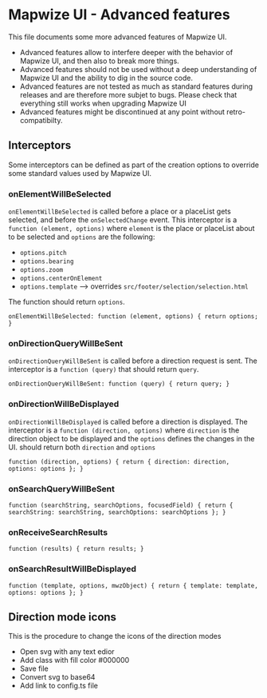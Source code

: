 # Mapwize UI - Advanced features

This file documents some more advanced features of Mapwize UI.

- Advanced features allow to interfere deeper with the behavior of Mapwize UI, and then also to break more things. 
- Advanced features should not be used without a deep understanding of Mapwize UI and the ability to dig in the source code.
- Advanced features are not tested as much as standard features during releases and are therefore more subjet to bugs. Please check that everything still works when upgrading Mapwize UI
- Advanced features might be discontinued at any point without retro-compatibilty.

## Interceptors

Some interceptors can be defined as part of the creation options to override some standard values used by Mapwize UI.

### onElementWillBeSelected

`onElementWillBeSelected` is called before a place or a placeList gets selected, and before the `onSelectedChange` event. This interceptor is a `function (element, options)` where `element` is the place or placeList about to be selected and `options` are the following:

- `options.pitch`
- `options.bearing`
- `options.zoom`
- `options.centerOnElement`
- `options.template` --> overrides `src/footer/selection/selection.html`

The function should return `options`.

```
onElementWillBeSelected: function (element, options) { return options; }
```

### onDirectionQueryWillBeSent

`onDirectionQueryWillBeSent` is called before a direction request is sent. The interceptor is a `function (query)` that should return `query`.

```
onDirectionQueryWillBeSent: function (query) { return query; }
```

### onDirectionWillBeDisplayed

`onDirectionWillBeDisplayed` is called before a direction is displayed. The interceptor is a `function (direction, options)` where `direction` is the direction object to be displayed and the `options` defines the changes in the UI. should return both `direction` and `options`

```
function (direction, options) { return { direction: direction, options: options }; }
```

### onSearchQueryWillBeSent

```
function (searchString, searchOptions, focusedField) { return { searchString: searchString, searchOptions: searchOptions }; }
```

### onReceiveSearchResults

```
function (results) { return results; }
```

### onSearchResultWillBeDisplayed

```
function (template, options, mwzObject) { return { template: template, options: options }; }
```

## Direction mode icons

This is the procedure to change the icons of the direction modes

- Open svg with any text edior
- Add class with fill color #000000
- Save file
- Convert svg to base64
- Add link to config.ts file
